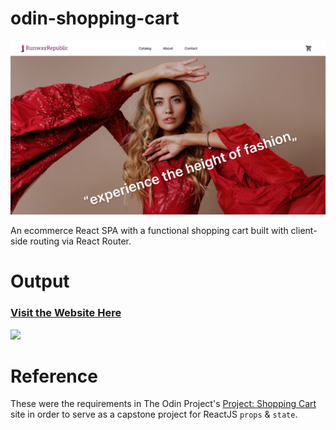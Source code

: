 # odin-shopping-cart

<img src="./requirements/website-screenshot.png">

An ecommerce React SPA with a functional shopping cart built with client-side routing via React Router.

# Output

### [Visit the Website Here](https://luzefiru.github.io/odin-shopping-cart/)

<img src="./requirements/website-showcase.gif">

# Reference

These were the requirements in The Odin Project's [Project: Shopping Cart](https://www.theodinproject.com/lessons/node-path-javascript-shopping-cart) site in order to serve as a capstone project for ReactJS `props` & `state`.
